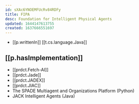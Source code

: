 ```yaml
---
id: sXAc6YNOEMFUcRv84RDFy
title: FIPA
desc: Foundation for Intelligent Physical Agents
updated: 1644147613755
created: 1637666551697
---
```




- [[p.writtenIn]] [[t.cs.language.Java]]

## [[p.hasImplementation]]

- [[prdct.Fetch-AI]]
- [[prdct.Jade]]
- [[prdct.JADEX]]
- [[prdct.JIAC]]
- The SPADE Multiagent and Organizations Platform (Python)
- JACK Intelligent Agents (Java)

